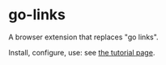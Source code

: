 # go-links
A browser extension that replaces "go links".

Install, configure, use: see [the tutorial page](https://lmanul.github.io/go-links/).
